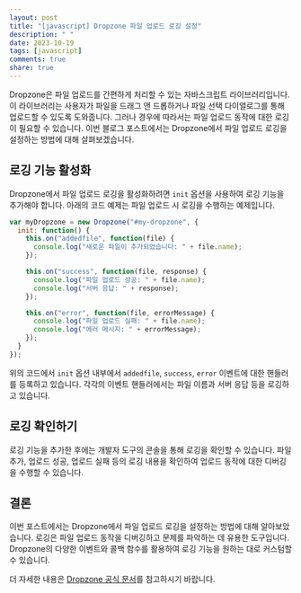 ```yaml
---
layout: post
title: "[javascript] Dropzone 파일 업로드 로깅 설정"
description: " "
date: 2023-10-19
tags: [javascript]
comments: true
share: true
---
```


Dropzone은 파일 업로드를 간편하게 처리할 수 있는 자바스크립트 라이브러리입니다. 이 라이브러리는 사용자가 파일을 드래그 앤 드롭하거나 파일 선택 다이얼로그를 통해 업로드할 수 있도록 도와줍니다. 그러나 경우에 따라서는 파일 업로드 동작에 대한 로깅이 필요할 수 있습니다. 이번 블로그 포스트에서는 Dropzone에서 파일 업로드 로깅을 설정하는 방법에 대해 살펴보겠습니다.

## 로깅 기능 활성화

Dropzone에서 파일 업로드 로깅을 활성화하려면 `init` 옵션을 사용하여 로깅 기능을 추가해야 합니다. 아래의 코드 예제는 파일 업로드 시 로깅을 수행하는 예제입니다.

```javascript
var myDropzone = new Dropzone("#my-dropzone", {
  init: function() {
    this.on("addedfile", function(file) {
      console.log("새로운 파일이 추가되었습니다: " + file.name);
    });

    this.on("success", function(file, response) {
      console.log("파일 업로드 성공: " + file.name);
      console.log("서버 응답: " + response);
    });

    this.on("error", function(file, errorMessage) {
      console.log("파일 업로드 실패: " + file.name);
      console.log("에러 메시지: " + errorMessage);
    });
  }
});
```

위의 코드에서 `init` 옵션 내부에서 `addedfile`, `success`, `error` 이벤트에 대한 핸들러를 등록하고 있습니다. 각각의 이벤트 핸들러에서는 파일 이름과 서버 응답 등을 로깅하고 있습니다.

## 로깅 확인하기

로깅 기능을 추가한 후에는 개발자 도구의 콘솔을 통해 로깅을 확인할 수 있습니다. 파일 추가, 업로드 성공, 업로드 실패 등의 로깅 내용을 확인하여 업로드 동작에 대한 디버깅을 수행할 수 있습니다.

## 결론

이번 포스트에서는 Dropzone에서 파일 업로드 로깅을 설정하는 방법에 대해 알아보았습니다. 로깅은 파일 업로드 동작을 디버깅하고 문제를 파악하는 데 유용한 도구입니다. Dropzone의 다양한 이벤트와 콜백 함수를 활용하여 로깅 기능을 원하는 대로 커스텀할 수 있습니다.

더 자세한 내용은 [Dropzone 공식 문서](https://www.dropzonejs.com/#events)를 참고하시기 바랍니다.